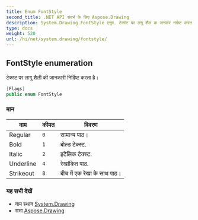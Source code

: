 ```yaml
---
title: Enum FontStyle
second_title: .NET API संदर्भ के लिए Aspose.Drawing
description: System.Drawing.FontStyle एनुम. टेक्स्ट पर लगू शैल क जनकर नर्दष्ट करत है
type: docs
weight: 520
url: /hi/net/system.drawing/fontstyle/
---
```

## FontStyle enumeration

टेक्स्ट पर लागू शैली की जानकारी निर्दिष्ट करता है।

```csharp
[Flags]
public enum FontStyle
```

### मान

| नाम | कीमत | विवरण |
| --- | --- | --- |
| Regular | `0` | सामान्य पाठ। |
| Bold | `1` | बोल्ड टेक्स्ट. |
| Italic | `2` | इटैलिक टेक्स्ट. |
| Underline | `4` | रेखांकित पाठ. |
| Strikeout | `8` | बीच में एक रेखा के साथ पाठ। |

### यह सभी देखें

* नाम स्थान [System.Drawing](../../system.drawing/)
* सभा [Aspose.Drawing](../../)


